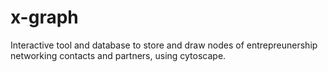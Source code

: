 # x-graph

Interactive tool and database to store and draw nodes of entrepreunership networking contacts and partners, using cytoscape.
